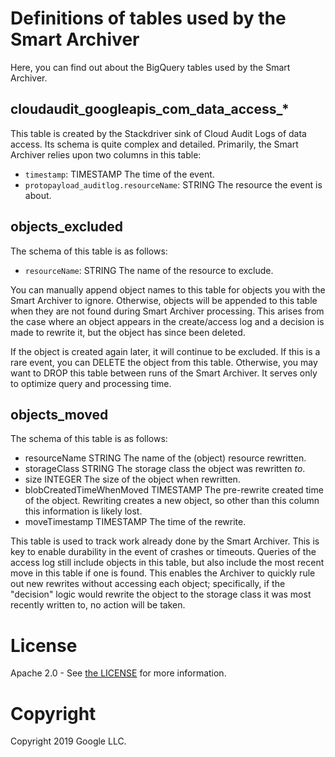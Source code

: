 # Definitions of tables used by the Smart Archiver
Here, you can find out about the BigQuery tables used by the Smart Archiver.

## cloudaudit_googleapis_com_data_access_*
This table is created by the Stackdriver sink of Cloud Audit Logs of data access. Its schema is quite complex and detailed. Primarily, the Smart Archiver relies upon two columns in this table:


  - `timestamp`: TIMESTAMP The time of the event.
  - `protopayload_auditlog.resourceName`: STRING The resource the event is about.

## objects_excluded

The schema of this table is as follows:

  - `resourceName`: STRING The name of the resource to exclude.

You can manually append object names to this table for objects you with the Smart Archiver to ignore. Otherwise, objects will be appended to this table when they are not found during Smart Archiver processing. This arises from the case where an object appears in the create/access log and a decision is made to rewrite it, but the object has since been deleted. 

If the object is created again later, it will continue to be excluded. If this is a rare event, you can DELETE the object from this table. Otherwise, you may want to DROP this table between runs of the Smart Archiver. It serves only to optimize query and processing time.

## objects_moved

The schema of this table is as follows:

  - resourceName STRING	The name of the (object) resource rewritten.
  - storageClass STRING	The storage class the object was rewritten _to_. 
  - size INTEGER The size of the object when rewritten.
  - blobCreatedTimeWhenMoved TIMESTAMP The pre-rewrite created time of the object. Rewriting creates a new object, so other than this column this information is likely lost.
  - moveTimestamp TIMESTAMP The time of the rewrite.

This table is used to track work already done by the Smart Archiver. This is key to enable durability in the event of crashes or timeouts. Queries of the access log still include objects in this table, but also include the most recent move in this table if one is found. This enables the Archiver to quickly rule out new rewrites without accessing each object; specifically, if the "decision" logic would rewrite the object to the storage class it was most recently written to, no action will be taken.

# License
Apache 2.0 - See [the LICENSE](/LICENSE) for more information.

# Copyright
Copyright 2019 Google LLC.